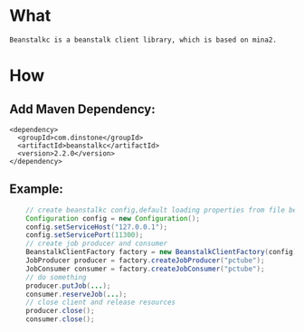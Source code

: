 # What
	Beanstalkc is a beanstalk client library, which is based on mina2.
# How
## Add Maven Dependency:

	<dependency>
	  <groupId>com.dinstone</groupId>
	  <artifactId>beanstalkc</artifactId>
	  <version>2.2.0</version>
	</dependency>

## Example:
```java
	// create beanstalkc config,default loading properties from file beanstalkc.properties in classpath
	Configuration config = new Configuration();
	config.setServiceHost("127.0.0.1");
	config.setServicePort(11300);
	// create job producer and consumer
    BeanstalkClientFactory factory = new BeanstalkClientFactory(config);
    JobProducer producer = factory.createJobProducer("pctube");
    JobConsumer consumer = factory.createJobConsumer("pctube");
	// do something
    producer.putJob(...);
    consumer.reserveJob(...);
    // close client and release resources
    producer.close();
    consumer.close();
```
        